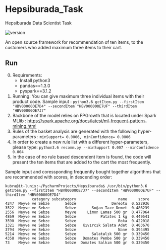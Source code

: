 # Hepsiburada_Task
Hepsiburada Data Scientist Task

![version](https://img.shields.io/badge/version-v1.0.0-green.svg?style=plastic)

An open source framework for recommendation of ten items, to the customers who added maximum three items to their cart. 

## Run
0. Requirements:
   * Install python3
   * pandas==1.3.0
   * pyspark==3.1.2
1. Running:
  You can give maximum three individual items with their product code. Sample input :
    `python3.6 getItem.py --firstItem "HBV00000OE7D4" --secondItem "HBV00000OE7UF" --thirdItem "HBV00000OE7J7"`
2. Backbone of the model relies on FPGrowth that is located under Spark MLlib : https://spark.apache.org/docs/latest/ml-frequent-pattern-mining.html 
3. Rules of the basket analysis are generated with the following hyper-parameters : 
    `minSupport= 0.0006, minConfidence= 0.0006`
4. In order to create a new rule list with a different hyper-parameters, please type:
    `python3.6 recomm.py --minSupport 0.007 --minConfidence 0.004`
5. In the case of no rule based descendent item is found, the code will present the ten items that are added to the cart the most frequently. 


Sample input and coressponding frequently bought together algorithms that are recommended with scores, in descending order:
```
kubra@it-lunix:~/PycharmProjects/Hepsiburada$ /usr/bin/python3.6 getItem.py --firstItem "HBV00000OE7J7" --secondItem "HBV00000OE7UF" --thirdItem "HBV00000OE7D4"
            category subcategory                   name     score
4247  Meyve ve Sebze       Sebze                Dereotu  0.522936
3522  Meyve ve Sebze       Sebze       Soğan Taze Demet  0.486239
2556  Meyve ve Sebze       Meyve     Limon Lamas 500 gr  0.477064
4869  Meyve ve Sebze       Sebze           Patates 1 kg  0.449541
3590  Meyve ve Sebze       Sebze                   Roka  0.422018
1321  Meyve ve Sebze       Sebze   Kıvırcık Salata Adet  0.403670
3794  Meyve ve Sebze       Sebze                   Nane  0.394495
5214  Meyve ve Sebze       Sebze       Salatalık 500 gr  0.339450
4358  Meyve ve Sebze       Sebze   Domates Pembe 500 gr  0.339450
73    Meyve ve Sebze       Sebze  Domates Salkım 500 gr  0.339450
```
